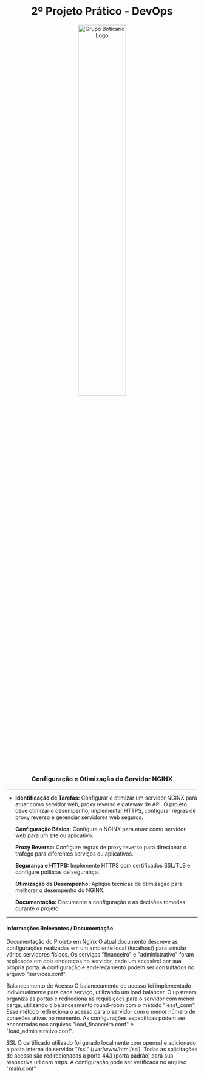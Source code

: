 <div  align="center">
<h1> 2º Projeto Prático - DevOps </h1>
<img src="https://cdn2.gnarususercontent.com.br/1/901407/4f1c6bc4-e335-4aec-b534-8b49ac3df6f2.jpg" alt="Grupo Boticario Logo"  width="50%"/>
<h3>Configuração e Otimização do Servidor NGINX</h3>
</div>

--- 

* **Identificação de Tarefas:** Configurar e otimizar um servidor NGINX para atuar como servidor web, proxy reverso e gateway de API. O projeto deve otimizar o desempenho, implementar HTTPS, configurar regras de proxy reverso e gerenciar servidores web seguros.

    **Configuração Básica:** Configure o NGINX para atuar como servidor web para um site ou aplicativo.<br>

    **Proxy Reverso:** Configure regras de proxy reverso para direcionar o tráfego para diferentes serviços ou aplicativos.<br>

    **Segurança e HTTPS:** Implemente HTTPS com certificados SSL/TLS e configure políticas de segurança.<br>

    **Otimização de Desempenho:** Aplique técnicas de otimização para melhorar o desempenho do NGINX.<br>

    **Documentação:** Documente a configuração e as decisões tomadas durante o projeto<br>

---
<h4>Informações Relevantes / Documentação</h4>

Documentação do Projeto em Nginx
O atual documento descreve as configurações realizadas em um ambiente local (localhost) para simular vários servidores físicos. Os serviços "financeiro" e "administrativo" foram replicados em dois endereços no servidor, cada um acessível por sua própria porta. A configuração e endereçamento podem ser consultados no arquivo "services.conf".

Balanceamento de Acesso
O balanceamento de acesso foi implementado individualmente para cada serviço, utilizando um load balancer. O upstream organiza as portas e redireciona as requisições para o servidor com menor carga, utilizando o balanceamento round-robin com o método "least_conn". Esse método redireciona o acesso para o servidor com o menor número de conexões ativas no momento. As configurações específicas podem ser encontradas nos arquivos "load_financeiro.conf" e "load_administrativo.conf".

SSL
O certificado utilizado foi gerado localmente com openssl e adicionado a pasta interna do servidor "/ssl" (/var/www/html/ssl). Todas as solicitações de acesso são redirecionadas a porta 443 (porta padrão) para sua respectiva url com https. A configuração pode ser verificada no arquivo "main.conf"